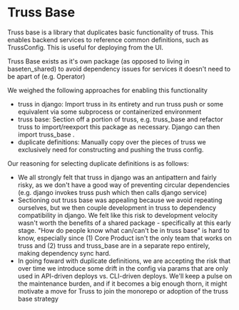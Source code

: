 # Truss Base

Truss base is a library that duplicates basic functionality of truss. This enables backend services 
to reference common definitions, such as TrussConfig. This is useful for deploying from the UI.

Truss Base exists as it's own package (as opposed to living in baseten_shared) to avoid dependency issues for services it doesn't need to be apart of (e.g. Operator)

We weighed the following approaches for enabling this functionality
* truss in django: Import truss in its entirety and run truss push or some equivalent via some subprocess or containerized environment
* truss base: Section off a portion of truss, e.g. truss_base and refactor truss to import/reexport this package as necessary. Django can then import truss_base .
* duplicate definitions: Manually copy over the pieces of truss we exclusively need for constructing and pushing the truss config.

Our reasoning for selecting duplicate definitions is as follows: 
* We all strongly felt that truss in django was an antipattern and fairly risky, as we don't have a good way of preventing circular dependencies (e.g. django invokes truss push which then calls django service)
* Sectioning out truss base was appealing because we avoid repeating ourselves, but we then couple development in truss to dependency compatibility in django. We felt like this risk to development velocity wasn't worth the benefits of a shared package - specifically at this early stage. "How do people know what can/can't be in truss base" is hard to know, especially since (1) Core Product isn't the only team that works on truss and (2) truss and truss_base are in a separate repo entirely, making dependency sync hard.
* In going foward with duplicate definitions, we are accepting the risk that over time we introduce some drift in the config via params that are only used in API-driven deploys vs. CLI-driven deploys. We'll keep a pulse on the maintenance burden, and if it becomes a big enough thorn, it might motivate a move for Truss to join the monorepo or adoption of the truss base strategy

